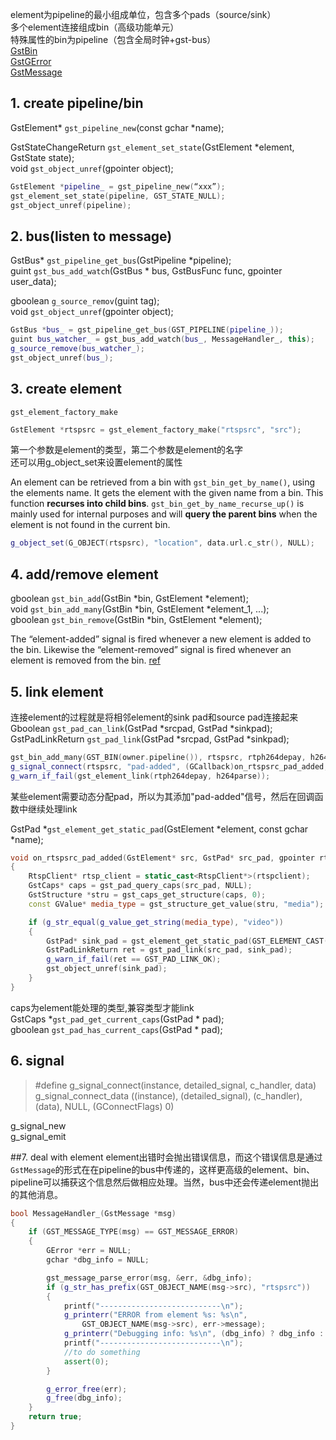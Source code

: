 element为pipeline的最小组成单位，包含多个pads（source/sink）   
多个element连接组成bin（高级功能单元）  
特殊属性的bin为pipeline（包含全局时钟+gst-bus）  
[GstBin](https://gstreamer.freedesktop.org/data/doc/gstreamer/head/gstreamer/html/GstBin.html)  
[GstGError](https://developer.gnome.org/gstreamer/stable/gstreamer-GstGError.html)  
[GstMessage](https://gstreamer.freedesktop.org/data/doc/gstreamer/head/gstreamer/html/GstMessage.html#gst-message-parse-error)  

## 1.	create pipeline/bin
GstElement* `gst_pipeline_new`(const gchar *name);

GstStateChangeReturn `gst_element_set_state`(GstElement *element, GstState state);  
void	 `gst_object_unref`(gpointer object);
```cpp
GstElement *pipeline_ = gst_pipeline_new(“xxx”);
gst_element_set_state(pipeline, GST_STATE_NULL);
gst_object_unref(pipeline);
```

## 2.	bus(listen to message) 
GstBus* `gst_pipeline_get_bus`(GstPipeline *pipeline);  
guint `gst_bus_add_watch`(GstBus * bus, GstBusFunc func, gpointer user_data);

gboolean `g_source_remov`(guint tag);  
void	 `gst_object_unref`(gpointer object);
```cpp
GstBus *bus_ = gst_pipeline_get_bus(GST_PIPELINE(pipeline_));
guint bus_watcher_ = gst_bus_add_watch(bus_, MessageHandler_, this);
g_source_remove(bus_watcher_);
gst_object_unref(bus_);
```

## 3.	create element
`gst_element_factory_make`  
```cpp
GstElement *rtspsrc = gst_element_factory_make("rtspsrc", "src");
```
第一个参数是element的类型，第二个参数是element的名字  
还可以用g_object_set来设置element的属性  


An element can be retrieved from a bin with `gst_bin_get_by_name()`, using the elements name. It gets the element with the given name from a bin. This function **recurses into child bins**. `gst_bin_get_by_name_recurse_up()` is mainly used for internal purposes and will **query the parent bins** when the element is not found in the current bin.
```cpp
g_object_set(G_OBJECT(rtspsrc), "location", data.url.c_str(), NULL);
```


## 4.	add/remove element
gboolean `gst_bin_add`(GstBin *bin, GstElement *element);  
void `gst_bin_add_many`(GstBin *bin, GstElement *element_1, ...);  
gboolean `gst_bin_remove`(GstBin *bin, GstElement *element);  


The “element-added” signal is fired whenever a new element is added to the bin. Likewise the “element-removed” signal is fired whenever an element is removed from the bin. [ref](https://gstreamer.freedesktop.org/data/doc/gstreamer/head/gstreamer/html/GstBin.html)

## 5.	link element
连接element的过程就是将相邻element的sink pad和source pad连接起来
Gboolean `gst_pad_can_link`(GstPad *srcpad, GstPad *sinkpad);  
GstPadLinkReturn `gst_pad_link`(GstPad *srcpad, GstPad *sinkpad); 
```cpp
gst_bin_add_many(GST_BIN(owner.pipeline()), rtspsrc, rtph264depay, h264parse, NULL);
g_signal_connect(rtspsrc, "pad-added", (GCallback)on_rtspsrc_pad_added, this);
g_warn_if_fail(gst_element_link(rtph264depay, h264parse));
```
某些element需要动态分配pad，所以为其添加"pad-added"信号，然后在回调函数中继续处理link  

GstPad *`gst_element_get_static_pad`(GstElement *element, const gchar *name);  

```cpp
void on_rtspsrc_pad_added(GstElement* src, GstPad* src_pad, gpointer rtspclient)
{
    RtspClient* rtsp_client = static_cast<RtspClient*>(rtspclient);
    GstCaps* caps = gst_pad_query_caps(src_pad, NULL);
    GstStructure *stru = gst_caps_get_structure(caps, 0);
    const GValue* media_type = gst_structure_get_value(stru, "media");

    if (g_str_equal(g_value_get_string(media_type), "video"))
    {
        GstPad* sink_pad = gst_element_get_static_pad(GST_ELEMENT_CAST(rtsp_client->rtph264depay), "sink");
        GstPadLinkReturn ret = gst_pad_link(src_pad, sink_pad);
        g_warn_if_fail(ret == GST_PAD_LINK_OK);
        gst_object_unref(sink_pad);
    }
}
```
caps为element能处理的类型,兼容类型才能link  
GstCaps *`gst_pad_get_current_caps`(GstPad * pad);  
gboolean	 `gst_pad_has_current_caps`(GstPad * pad);  


## 6.	signal
>#define g_signal_connect(instance, detailed_signal, c_handler, data) \
>g_signal_connect_data ((instance), (detailed_signal), (c_handler), (data), NULL, (GConnectFlags) 0)

g_signal_new  
g_signal_emit


##7. deal with element
element出错时会抛出错误信息，而这个错误信息是通过`GstMessage`的形式在在pipeline的bus中传递的，这样更高级的element、bin、pipeline可以捕获这个信息然后做相应处理。当然，bus中还会传递element抛出的其他消息。
```cpp
bool MessageHandler_(GstMessage *msg)
{
    if (GST_MESSAGE_TYPE(msg) == GST_MESSAGE_ERROR)
    {
        GError *err = NULL;
        gchar *dbg_info = NULL;

        gst_message_parse_error(msg, &err, &dbg_info);
        if (g_str_has_prefix(GST_OBJECT_NAME(msg->src), "rtspsrc"))
        {
            printf("---------------------------\n");
            g_printerr("ERROR from element %s: %s\n",
                GST_OBJECT_NAME(msg->src), err->message);
            g_printerr("Debugging info: %s\n", (dbg_info) ? dbg_info : "none");
            printf("---------------------------\n");
            //to do something
            assert(0);
        }

        g_error_free(err);
        g_free(dbg_info);
    }
    return true;
}
```